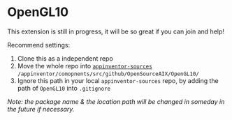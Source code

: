 # OpenGL10

This extension is still in progress, it will be so great if you can join and help!

Recommend settings:

1. Clone this as a independent repo
2. Move the whole repo into [`appinventor-sources`](http://github.com/mit-cml/appinventor-sources) `/appinventor/comopnents/src/github/OpenSourceAIX/OpenGL10/`
3. Ignore this path in your local `appinventor-sources` repo, by adding the path of `OpenGL10` into `.gitignore`

*Note: the package name & the location path will be changed in someday in the future if necessary.*

